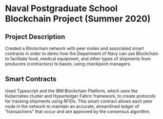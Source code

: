 # Naval Postgraduate School Blockchain Project (Summer 2020)
## Project Description
Created a Blockchain network with peer nodes and associated smart contracts in order to demo how the Department of Navy can use Blockchain to facilitate food, medical equipment, and other types of shipments from producers (contractors) to bases, using checkpoint managers.

## Smart Contracts
Used Typescript and the IBM Blockchain Platform, which uses the Kubernetes cluster and Hyperledger Fabric framework, to create protocols for tracking shipments using RFIDs. This smart contract allows each peer node in the network to maintain an accurate, streamlined ledger of "transactions" that occur and are approved by the consensus algorithm.

